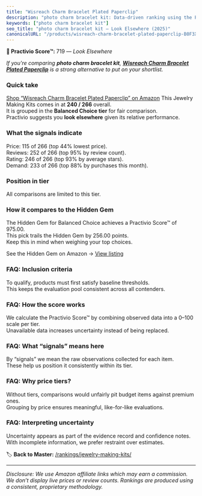 ```yaml
---
title: "Wisreach Charm Bracelet Plated Paperclip"
description: "photo charm bracelet kit: Data-driven ranking using the Practivio Score™. Positioned by quality, value, demand, findability, momentum."
keywords: ["photo charm bracelet kit"]
seo_title: "photo charm bracelet kit — Look Elsewhere (2025)"
canonicalURL: "/products/wisreach-charm-bracelet-plated-paperclip-B0F3XF5NVN/"
---
```


**🚫 Practivio Score™:** 719 — _Look Elsewhere_


*If you're comparing **photo charm bracelet kit**, **[Wisreach Charm Bracelet Plated Paperclip](https://www.amazon.com/dp/B0F3XF5NVN?tag=practivio-20)** is a strong alternative to put on your shortlist.*
### Quick take
[Shop “Wisreach Charm Bracelet Plated Paperclip” on Amazon](https://www.amazon.com/dp/B0F3XF5NVN?tag=practivio-20)
This Jewelry Making Kits comes in at **240 / 266** overall.  
It is grouped in the **Balanced Choice tier** for fair comparison.  
Practivio suggests you **look elsewhere** given its relative performance.

### What the signals indicate
Price: 115 of 266 (top 44% lowest price).  
Reviews: 252 of 266 (top 95% by review count).  
Rating: 246 of 266 (top 93% by average stars).  
Demand: 233 of 266 (top 88% by purchases this month).

### Position in tier
All comparisons are limited to this tier.

### How it compares to the Hidden Gem
The Hidden Gem for Balanced Choice achieves a Practivio Score™ of 975.00.  
This pick trails the Hidden Gem by 256.00 points.  
Keep this in mind when weighing your top choices.  

See the Hidden Gem on Amazon → [View listing](https://www.amazon.com/dp/B07M6CDS77?tag=practivio-20)

### FAQ: Inclusion criteria
To qualify, products must first satisfy baseline thresholds.  
This keeps the evaluation pool consistent across all contenders.

### FAQ: How the score works
We calculate the Practivio Score™ by combining observed data into a 0–100 scale per tier.  
Unavailable data increases uncertainty instead of being replaced.

### FAQ: What “signals” means here
By “signals” we mean the raw observations collected for each item.  
These help us position it consistently within its tier.

### FAQ: Why price tiers?
Without tiers, comparisons would unfairly pit budget items against premium ones.  
Grouping by price ensures meaningful, like-for-like evaluations.

### FAQ: Interpreting uncertainty
Uncertainty appears as part of the evidence record and confidence notes.  
With incomplete information, we prefer restraint over estimates.


🏷️ **Back to Master:** [/rankings/jewelry-making-kits/](/rankings/jewelry-making-kits/)

---
_Disclosure: We use Amazon affiliate links which may earn a commission. We don’t display live prices or review counts. Rankings are produced using a consistent, proprietary methodology._
